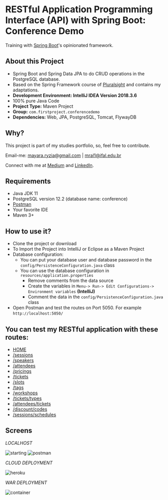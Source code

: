 # RESTful  Application  Programming Interface (API) with Spring Boot: Conference Demo

Training with [Spring Boot](https://spring.io/projects/spring-boot)'s opinionated framework.

## About this Project

* Spring Boot and Spring Data JPA to do CRUD operations in the PostgreSQL database.
* Based on the Spring Framework course of [Pluralsight](https://www.pluralsight.com/) and contains my adaptations.
* **Development Environment: IntelliJ IDEA Version 2018.3.6** 
* 100% pure Java Code
* **Project Type:** Maven Project
* **Group:** `com.firstproject.conferencedemo`
* **Dependencies:** Web, JPA, PostgreSQL, Tomcat, FlywayDB

## Why?

This project is part of my studies portfolio, so, feel free to contribute.

Email-me: mayara.ryzia@gmail.com | mral1@ifal.edu.br

Connect with me at [Medium](https://medium.com/@mayararysia) and [LinkedIn](https://www.linkedin.com/in/rysia/).

## Requirements

- Java JDK 11
- PostgreSQL version 12.2 (database name: conference)
- [Postman](https://www.postman.com/downloads/)
- Your favorite IDE
- Maven 3+

## How to use it?

* Clone the project or download
* To Import the Project into IntelliJ or Eclipse as a Maven Project
* Database configuration:
    * You can put your  database user  and database password  in the `config/PersistenceConfiguration.java` class
    * You can use the database configuration in `resources/application.properties`
        * Remove comments from the data source
        * Create the variables in `Menu-> Run-> Edit Configurations-> Environment variables` **(IntelliJ)**
        * Comment the data in the `config/PersistenceConfiguration.java` class
* Open Postman and test the routes on Port 5050. For example `http://localhost:5050/`

## **You can test my RESTful application with these routes:**

   * [HOME](https://conference-app-spring-boot.herokuapp.com/)
   * [/sessions](https://conference-app-spring-boot.herokuapp.com/api/v1/sessions)
   * [/speakers](https://conference-app-spring-boot.herokuapp.com/api/v1/speakers)
   * [/attendees](https://conference-app-spring-boot.herokuapp.com/api/v1/attendees)
   * [/pricings](https://conference-app-spring-boot.herokuapp.com/api/v1/pricings)
   * [/tickets](https://conference-app-spring-boot.herokuapp.com/api/v1/tickets)
   * [/slots](https://conference-app-spring-boot.herokuapp.com/api/v1/slots)
   * [/tags](https://conference-app-spring-boot.herokuapp.com/api/v1/tags)
   * [/workshops](https://conference-app-spring-boot.herokuapp.com/api/v1/workshops)
   * [/tickets/types](https://conference-app-spring-boot.herokuapp.com/api/v1/tickets/types)
   * [/attendees/tickets](https://conference-app-spring-boot.herokuapp.com/api/v1/attendees/tickets)
   * [/discount/codes](https://conference-app-spring-boot.herokuapp.com/api/v1/discount/codes)
   * [/sessions/schedules](https://conference-app-spring-boot.herokuapp.com/api/v1/sessions/schedules)
    
## Screens

*LOCALHOST*


![starting](https://raw.githubusercontent.com/mayararysia/conference-demo/master/screenshots/starting-main.png)
![postman](https://raw.githubusercontent.com/mayararysia/conference-demo/master/screenshots/postman.png)

*CLOUD DEPLOYMENT*


![heroku](https://raw.githubusercontent.com/mayararysia/conference-demo/master/screenshots/heroku.png)

*WAR DEPLOYMENT*


![container](https://raw.githubusercontent.com/mayararysia/conference-demo/master/screenshots/container.png)
